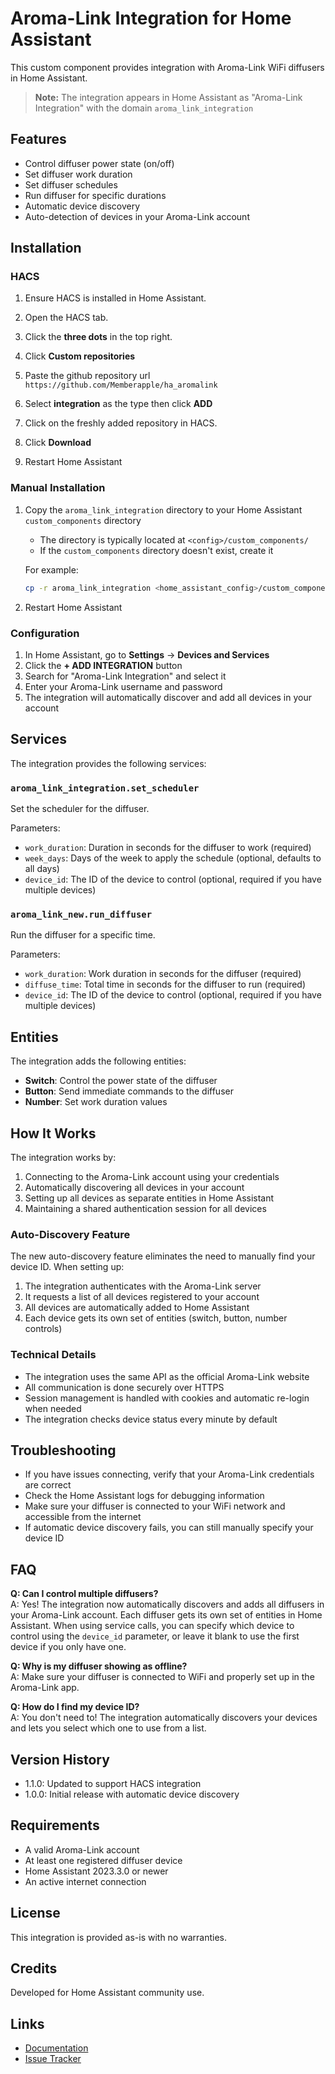 # Aroma-Link Integration for Home Assistant

This custom component provides integration with Aroma-Link WiFi diffusers in Home Assistant.

> **Note:** The integration appears in Home Assistant as "Aroma-Link Integration" with the domain `aroma_link_integration`

## Features

- Control diffuser power state (on/off)
- Set diffuser work duration
- Set diffuser schedules
- Run diffuser for specific durations
- Automatic device discovery
- Auto-detection of devices in your Aroma-Link account

## Installation

### HACS

1. Ensure HACS is installed in Home Assistant.

2. Open the HACS tab.

3. Click the **three dots** in the top right.

4. Click **Custom repositories**

5. Paste the github repository url `https://github.com/Memberapple/ha_aromalink`

6. Select **integration** as the type then click **ADD**

7. Click on the freshly added repository in HACS.

8. Click **Download**

9. Restart Home Assistant

### Manual Installation

1. Copy the `aroma_link_integration` directory to your Home Assistant `custom_components` directory

   - The directory is typically located at `<config>/custom_components/`
   - If the `custom_components` directory doesn't exist, create it

   For example:

   ```bash
   cp -r aroma_link_integration <home_assistant_config>/custom_components/
   ```

2. Restart Home Assistant

### Configuration

1. In Home Assistant, go to **Settings** → **Devices and Services**
2. Click the **+ ADD INTEGRATION** button
3. Search for "Aroma-Link Integration" and select it
4. Enter your Aroma-Link username and password
5. The integration will automatically discover and add all devices in your account

## Services

The integration provides the following services:

### `aroma_link_integration.set_scheduler`

Set the scheduler for the diffuser.

Parameters:

- `work_duration`: Duration in seconds for the diffuser to work (required)
- `week_days`: Days of the week to apply the schedule (optional, defaults to all days)
- `device_id`: The ID of the device to control (optional, required if you have multiple devices)

### `aroma_link_new.run_diffuser`

Run the diffuser for a specific time.

Parameters:

- `work_duration`: Work duration in seconds for the diffuser (required)
- `diffuse_time`: Total time in seconds for the diffuser to run (required)
- `device_id`: The ID of the device to control (optional, required if you have multiple devices)

## Entities

The integration adds the following entities:

- **Switch**: Control the power state of the diffuser
- **Button**: Send immediate commands to the diffuser
- **Number**: Set work duration values

## How It Works

The integration works by:

1. Connecting to the Aroma-Link account using your credentials
2. Automatically discovering all devices in your account
3. Setting up all devices as separate entities in Home Assistant
4. Maintaining a shared authentication session for all devices

### Auto-Discovery Feature

The new auto-discovery feature eliminates the need to manually find your device ID. When setting up:

1. The integration authenticates with the Aroma-Link server
2. It requests a list of all devices registered to your account
3. All devices are automatically added to Home Assistant
4. Each device gets its own set of entities (switch, button, number controls)

### Technical Details

- The integration uses the same API as the official Aroma-Link website
- All communication is done securely over HTTPS
- Session management is handled with cookies and automatic re-login when needed
- The integration checks device status every minute by default

## Troubleshooting

- If you have issues connecting, verify that your Aroma-Link credentials are correct
- Check the Home Assistant logs for debugging information
- Make sure your diffuser is connected to your WiFi network and accessible from the internet
- If automatic device discovery fails, you can still manually specify your device ID

## FAQ

**Q: Can I control multiple diffusers?**  
A: Yes! The integration now automatically discovers and adds all diffusers in your Aroma-Link account. Each diffuser gets its own set of entities in Home Assistant. When using service calls, you can specify which device to control using the `device_id` parameter, or leave it blank to use the first device if you only have one.

**Q: Why is my diffuser showing as offline?**  
A: Make sure your diffuser is connected to WiFi and properly set up in the Aroma-Link app.

**Q: How do I find my device ID?**  
A: You don't need to! The integration automatically discovers your devices and lets you select which one to use from a list.

## Version History

- 1.1.0: Updated to support HACS integration
- 1.0.0: Initial release with automatic device discovery

## Requirements

- A valid Aroma-Link account
- At least one registered diffuser device
- Home Assistant 2023.3.0 or newer
- An active internet connection

## License

This integration is provided as-is with no warranties.

## Credits

Developed for Home Assistant community use.

## Links

- [Documentation](https://github.com/Memberapple/ha_aromalink/blob/master/README.md)
- [Issue Tracker](https://github.com/Memberapple/ha_aromalink/issues)
